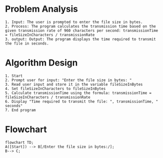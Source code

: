 # Problem Analysis
    1. Input: The user is prompted to enter the file size in bytes.
    2. Process: The program calculates the transmission time based on the given transmission rate of 960 characters per second: transmissionTime = fileSizeInCharacters / transmissionRate
    3. output: Output: The program displays the time required to transmit the file in seconds.

# Algorithm Design 
    1. Start
    2. Prompt user for input: "Enter the file size in bytes: " 
    3. Read user input and store it in the variable fileSizeInBytes
    4. Set fileSizeInCharacters to fileSizeInBytes
    5. Calculate transmissionTime using the formula: transmissionTime = fileSizeInCharacters / transmissionRate
    6. Display "Time required to transmit the file: ", transmissionTime, " seconds"
    7. End program
# Flowchart
```mermaid
flowchart TD;
A([Start]) --> B[/Enter the file size in bytes:/];
B--> C;
